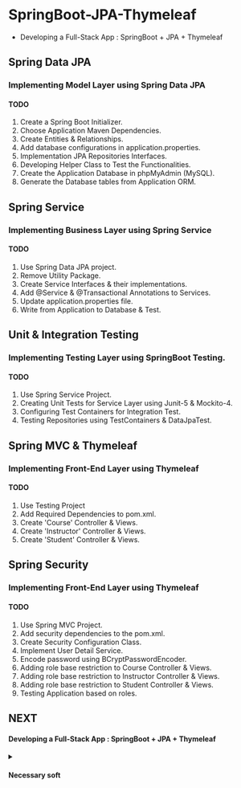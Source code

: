 # SpringBoot-JPA-Thymeleaf
* Developing a Full-Stack App : SpringBoot + JPA + Thymeleaf

## Spring Data JPA
### Implementing Model Layer using Spring Data JPA
#### TODO
1. Create a Spring Boot Initializer.
2. Choose Application Maven Dependencies.
3. Create Entities & Relationships.
4. Add database configurations in application.properties.
5. Implementation JPA Repositories Interfaces.
6. Developing Helper Class to Test the Functionalities.
7. Create the Application Database in phpMyAdmin (MySQL).
8. Generate the Database tables from Application ORM.

## Spring Service
### Implementing Business Layer using Spring Service
#### TODO
1. Use Spring Data JPA project.
2. Remove Utility Package.
3. Create Service Interfaces & their implementations.
4. Add @Service & @Transactional Annotations to Services.
5. Update application.properties file.
6. Write from Application to Database & Test.

##  Unit & Integration Testing
### Implementing Testing Layer using SpringBoot Testing.
#### TODO
1. Use Spring Service Project.
2. Creating Unit Tests for Service Layer using Junit-5 & Mockito-4.
3. Configuring Test Containers for Integration Test.
4. Testing Repositories using TestContainers & DataJpaTest.

## Spring MVC & Thymeleaf
### Implementing Front-End Layer using Thymeleaf
#### TODO
1. Use Testing Project
2. Add Required Dependencies to pom.xml.
3. Create 'Course' Controller & Views.
4. Create 'Instructor' Controller & Views.
5. Create 'Student' Controller & Views.

## Spring Security
### Implementing Front-End Layer using Thymeleaf
#### TODO
1. Use Spring MVC Project.
2. Add security dependencies to the pom.xml.
3. Create Security Configuration Class.
4. Implement User Detail Service.
5. Encode password using BCryptPasswordEncoder.
6. Adding role base restriction to Course Controller & Views.
7. Adding role base restriction to Instructor Controller & Views.
8. Adding role base restriction to Student Controller & Views.
9. Testing Application based on roles.

## NEXT 
#### Developing a Full-Stack App : SpringBoot + JPA + Thymeleaf


<details>
    <summary><h4>Necessary soft</h4></summary>

      * If you need the java
      * =============================
      * java -version
      * sudo apt install default-jre -y
      * java -version
      * sudo apt install default-jdk -y
      * javac -version
      * --------------------
      * If need to install the MySQL
      * =============================
      * sudo apt update && sudo apt upgrade
      * sudo apt install mysql-server -y
      * sudo apt install apache2 -y
      * sudo mysql
      * mysql > alter user 'root'@'localhost' identified with mysql_native_password by 'admin';
      * exit
      * mysql_secure_installation
      * > pass admin >y >0 >n >y*4
      * mysql -u root -p
      * > admin
      * > create database lerningDb;
      * > show schemas;
      * > exit
      * --------------------
      * If need to install the phpmyadmin
      * =============================
      * sudo apt install php -y
      * sudo apt install phpmyadmin -y
      * > apach > no
      * firefox: localhost
      * f: localhost/phpmyadmin (if need login:root pass:admin)
      * error: sudo nano /etc/apache2/apache2.conf
      * file: add line> Include /etc/phpmyadmin/apache.conf
      * sudo service apache2 restart
      * ----------------------
      * If you need the Docker
      * =============================
      * sudo apt update
      * sudo apt install curl software-properties-common ca-certificates apt-transport-https -y
      * curl -fsSL https://download.docker.com/linux/ubuntu/gpg | sudo gpg --dearmor -o /usr/share/keyrings/docker-archive-keyring.gpg
      * echo "deb [arch=$(dpkg --print-architecture) signed-by=/usr/share/keyrings/docker-archive-keyring.gpg] https://download.docker.com/linux/ubuntu $(lsb_release -cs) stable" | sudo tee /etc/apt/sources.list.d/docker.list > /dev/null
      * sudo apt update
      * apt-cache policy docker-ce
      * cmd:
      * docker-ce:
      *   Installed: (none)
      *   Candidate: 5:20.10.14~3-0~ubuntu-jammy
      *   Version table:
      *      5:20.10.14~3-0~ubuntu-jammy 500
      *         500 https://download.docker.com/linux/ubuntu jammy/stable amd64 Packages
      * sudo apt install docker-ce -y
      * sudo systemctl status docker
      *  Active: active (running)
      *  sudo usermod -aG docker ${USER}
      *  sudo usermod -aG docker $USER
      *  sudo usermod -aG docker detour
      *
      *  su - ${USER}
      *  groups
      *  circumventing adm cdrom sudo dip plugdev lpadmin lxd sambashare docker
      * docker run hello-world
      * systemctl start docker
      * sudo gpasswd -a ${USER} docker
      * sudo gpasswd -a detour docker
      * --------------------
      * NEED RESTART
      * --------------------
      * mysql -V
      * mysql  Ver 8.0.33-0ubuntu0.22.04.2 for Linux on x86_64 ((Ubuntu))
      * docker --version
      * Docker version 24.0.4, build 3713ee1
      * javac -version
      * javac 11.0.19
      * java -version
      * openjdk version "11.0.19" 2023-04-18
      * --------------

</details>
